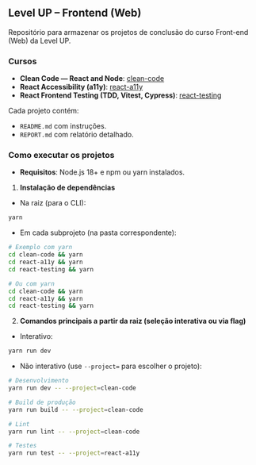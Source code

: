 ## Level UP – Frontend (Web)

Repositório para armazenar os projetos de conclusão do curso Front-end (Web) da Level UP.

### Cursos

- **Clean Code — React and Node**: [clean-code](./clean-code/)
- **React Accessibility (a11y)**: [react-a11y](./react-a11y/)
- **React Frontend Testing (TDD, Vitest, Cypress)**: [react-testing](./react-testing/)

Cada projeto contém:
- `README.md` com instruções.
- `REPORT.md` com relatório detalhado.

### Como executar os projetos

- **Requisitos**: Node.js 18+ e npm ou yarn instalados.

1) **Instalação de dependências**

- Na raiz (para o CLI):

```bash
yarn
```

- Em cada subprojeto (na pasta correspondente):
 
 
```bash
# Exemplo com yarn
cd clean-code && yarn
cd react-a11y && yarn
cd react-testing && yarn

# Ou com yarn
cd clean-code && yarn
cd react-a11y && yarn
cd react-testing && yarn
```

2) **Comandos principais a partir da raiz (seleção interativa ou via flag)**

- Interativo:

```bash
yarn run dev
```

- Não interativo (use `--project=` para escolher o projeto):

```bash
# Desenvolvimento
yarn run dev -- --project=clean-code

# Build de produção
yarn run build -- --project=clean-code

# Lint
yarn run lint -- --project=clean-code

# Testes 
yarn run test -- --project=react-a11y
```

